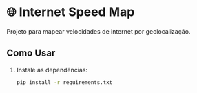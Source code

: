 # 🌐 Internet Speed Map  
Projeto para mapear velocidades de internet por geolocalização.  

## Como Usar  
1. Instale as dependências:  
   ```bash  
   pip install -r requirements.txt  
